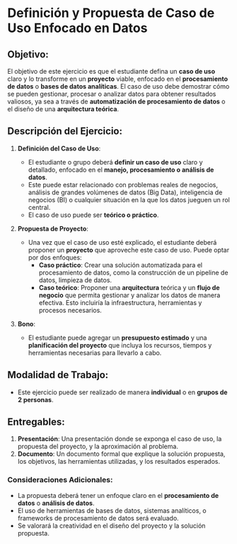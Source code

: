 
# Definición y Propuesta de Caso de Uso Enfocado en Datos

## Objetivo:
El objetivo de este ejercicio es que el estudiante defina un **caso de uso** claro y lo transforme en un **proyecto** viable, enfocado en el **procesamiento de datos** o **bases de datos analíticas**. El caso de uso debe demostrar cómo se pueden gestionar, procesar o analizar datos para obtener resultados valiosos, ya sea a través de **automatización de procesamiento de datos** o el diseño de una **arquitectura teórica**.

## Descripción del Ejercicio:
1. **Definición del Caso de Uso**:
   - El estudiante o grupo deberá **definir un caso de uso** claro y detallado, enfocado en el **manejo, procesamiento o análisis de datos**.
   - Este puede estar relacionado con problemas reales de negocios, análisis de grandes volúmenes de datos (Big Data), inteligencia de negocios (BI) o cualquier situación en la que los datos jueguen un rol central.
   - El caso de uso puede ser **teórico o práctico**.

2. **Propuesta de Proyecto**:
   - Una vez que el caso de uso esté explicado, el estudiante deberá proponer un **proyecto** que aproveche este caso de uso. Puede optar por dos enfoques:
     - **Caso práctico**: Crear una solución automatizada para el procesamiento de datos, como la construcción de un pipeline de datos, limpieza de datos.
     - **Caso teórico**: Proponer una **arquitectura** teórica y un **flujo de negocio** que permita gestionar y analizar los datos de manera efectiva. Esto incluiría la infraestructura, herramientas y procesos necesarios.
  
3. **Bono**: 
   - El estudiante puede agregar un **presupuesto estimado** y una **planificación del proyecto** que incluya los recursos, tiempos y herramientas necesarias para llevarlo a cabo.

## Modalidad de Trabajo:
- Este ejercicio puede ser realizado de manera **individual** o en **grupos de 2 personas**.
  
## Entregables:
1. **Presentación**: Una presentación donde se exponga el caso de uso, la propuesta del proyecto, y la aproximación al problema.
2. **Documento**: Un documento formal que explique la solución propuesta, los objetivos, las herramientas utilizadas, y los resultados esperados.

### Consideraciones Adicionales:
- La propuesta deberá tener un enfoque claro en el **procesamiento de datos** o **análisis de datos**.
- El uso de herramientas de bases de datos, sistemas analíticos, o frameworks de procesamiento de datos será evaluado.
- Se valorará la creatividad en el diseño del proyecto y la solución propuesta.
